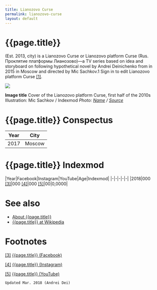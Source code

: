 ```yaml
---
title: Lianozovo Curse
permalink: lianozovo-curse
layout: default
---
```


# {{page.title}}

(Est. 2013, city) is a Lianozovo Curse or Lianozovo platform Curse (Rus. Проклятие платформы Лианозово)—a TV series based on idea and storyboard on following hypothetical novel by Andrei Deinichenko from in 2015 in Moscow and directed by Miс Sachkov.1 Sign in to edit Lianozovo platform Curse <span id="a1">[\[1\]](#f1)</span>.

![](/encyclopedia/images/lianozovo.jpg)

**Image title**
Cover of the Lianozovo platform Curse, first half of the 2010s
Illustration: Mic Sachkov / Indexmod 
*Photo: [Name](index) / [Source](index)*

# {{page.title}} Conspectus

|Year|City|
|-|-|
|2017|Moscow|

# {{page.title}} Indexmod

|Year|Facebook|Instagram|YouTube|Age|Indexmod|
|-|-|-|-|-|
|2018|000 <span id="a3">[\[3\]](#f3)</span>|000 <span id="a4">[\[4\]](#f4)</span>|000 <span id="a5">[\[5\]](#f5)</span>|00|0,0000|


# See also

+ [About {{page.title}}](index)
+ [{{page.title}} at Wikipedia](index)

# Footnotes

[[3]](#a3) <span id="f3"></span> [{{page.title}} (Facebook)](index)

[[4]](#a4) <span id="f4"></span> [{{page.title}} (Instagram)](index)

[[5]](#a5) <span id="f5"></span> [{{page.title}} (YouTube)](index)

`Updated Mar. 2018 (Andrei Dei)`
